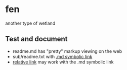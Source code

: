 # fen
another type of wetland

## Test and document

- readme.md has "pretty" markup viewing on the web
- sub/readme.txt with [.md symbolic link](sub/readme.md)
- [relative link](sub) may work with the .md symbolic link
